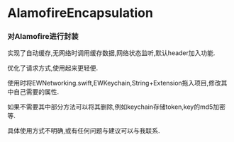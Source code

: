 # AlamofireEncapsulation
<h3>对Alamofire进行封装</h3>
<p>实现了自动缓存,无网络时调用缓存数据,网络状态监听,默认header加入功能.</p>

<p>优化了请求方式,使用起来更轻便.</p>

<p>使用时将EWNetworking.swift,EWKeychain,String+Extension拖入项目,修改其中自己需要的属性.</p>

<p>如果不需要其中部分方法可以将其删除,例如keychain存储token,key的md5加密等.</p>

<p>具体使用方式不明确,或有任何问题与建议可以与我联系.</p>
